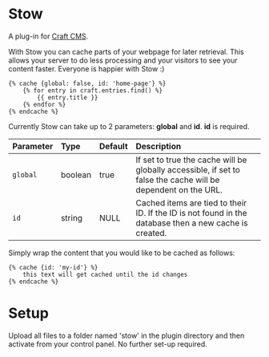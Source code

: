Stow
====

A plug-in for [Craft CMS](http://buildwithcraft.com/).

With Stow you can cache parts of your webpage for later retrieval. This allows your server to do less processing and your visitors to see your content faster. Everyone is happier with Stow :)

    {% cache {global: false, id: 'home-page'} %}
        {% for entry in craft.entries.find() %}
            {{ entry.title }}
        {% endfor %}
    {% endcache %}

Currently Stow can take up to 2 parameters: **global** and **id**. **id** is required.

Parameter                | Type    | Default     | Description
:----------------------- | :------ | :---------- | :------------------------------------------------------
`global`                 | boolean  | true | If set to true the cache will be globally accessible, if set to false the cache will be dependent on the URL.
`id`                     | string | NULL        | Cached items are tied to their ID. If the ID is not found in the database then a new cache is created.

Simply wrap the content that you would like to be cached as follows:

    {% cache {id: 'my-id'} %}
        this text will get cached until the id changes
    {% endcache %}

Setup
====

Upload all files to a folder named 'stow' in the plugin directory and then activate from your control panel. No further set-up required.
